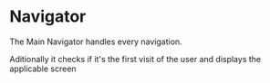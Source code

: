 # Navigator

The Main Navigator handles every navigation.

Aditionally it checks if it's the first visit of the user and displays the applicable screen 